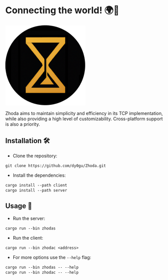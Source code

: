 # Connecting the world! 🌍📩

![logo](logo.png)

Zhoda aims to maintain simplicity and efficiency in its TCP implementation, while also providing a high level of customizability. Cross-platform support is also a priority.

## Installation 🛠️

- Clone the repository:

```shell
git clone https://github.com/dy0gu/Zhoda.git
```

- Install the dependencies:

```shell
cargo install --path client
cargo install --path server
```

## Usage 🔷

- Run the server:

```shell
cargo run --bin zhodas
```

- Run the client:

```shell
cargo run --bin zhodac <address>
```

- For more options use the `--help` flag:

```shell
cargo run --bin zhodas -- --help
cargo run --bin zhodac -- --help
```
